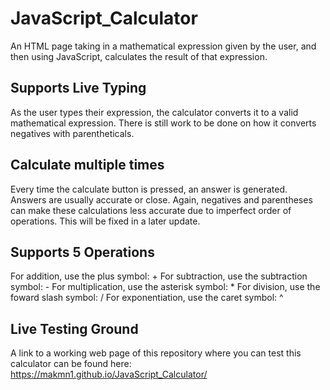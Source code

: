 # JavaScript_Calculator
An HTML page taking in a mathematical expression given by the user, and then using JavaScript, calculates the result of that expression.

## Supports Live Typing
As the user types their expression, the calculator converts it to a valid mathematical expression.
There is still work to be done on how it converts negatives with parentheticals.

## Calculate multiple times
Every time the calculate button is pressed, an answer is generated. Answers are usually accurate or close.
Again, negatives and parentheses can make these calculations less accurate due to imperfect order of operations. This will be fixed in a later update.

## Supports 5 Operations
For addition, use the plus symbol: +
For subtraction, use the subtraction symbol: -
For multiplication, use the asterisk symbol: *
For division, use the foward slash symbol: /
For exponentiation, use the caret symbol: ^

## Live Testing Ground
A link to a working web page of this repository where you can test this calculator can be found here: https://makmn1.github.io/JavaScript_Calculator/
